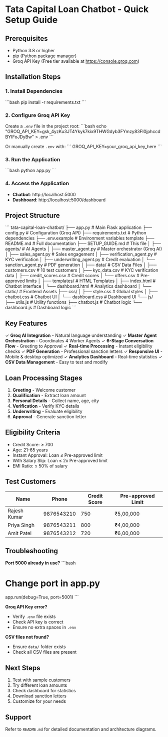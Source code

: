 # Tata Capital Loan Chatbot - Quick Setup Guide

## Prerequisites
- Python 3.8 or higher
- pip (Python package manager)
- Groq API Key (Free tier available at https://console.groq.com)

## Installation Steps

### 1. Install Dependencies
\`\`\`bash
pip install -r requirements.txt
\`\`\`

### 2. Configure Groq API Key
Create a `.env` file in the project root:
\`\`\`bash
echo "GROQ_API_KEY=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" > .env
\`\`\`

Or manually create `.env` with:
\`\`\`
GROQ_API_KEY=your_groq_api_key_here
\`\`\`

### 3. Run the Application
\`\`\`bash
python app.py
\`\`\`

### 4. Access the Application
- **Chatbot**: http://localhost:5000
- **Dashboard**: http://localhost:5000/dashboard

## Project Structure

\`\`\`
tata-capital-loan-chatbot/
├── app.py                    # Main Flask application
├── config.py                 # Configuration (Groq API)
├── requirements.txt          # Python dependencies
├── .env.example              # Environment variables template
├── README.md                 # Full documentation
├── SETUP_GUIDE.md           # This file
│
├── agents/                   # AI Agents
│   ├── master_agent.py      # Master orchestrator (Groq AI)
│   ├── sales_agent.py       # Sales engagement
│   ├── verification_agent.py # KYC verification
│   ├── underwriting_agent.py # Credit evaluation
│   └── sanction_agent.py    # PDF generation
│
├── data/                     # CSV Data Files
│   ├── customers.csv         # 10 test customers
│   ├── kyc_data.csv          # KYC verification data
│   ├── credit_scores.csv     # Credit scores
│   └── offers.csv            # Pre-approved limits
│
├── templates/                # HTML Templates
│   ├── index.html            # Chatbot interface
│   └── dashboard.html        # Analytics dashboard
│
└── static/                   # Frontend Assets
    ├── css/
    │   ├── style.css         # Global styles
    │   ├── chatbot.css       # Chatbot UI
    │   └── dashboard.css     # Dashboard UI
    └── js/
        ├── utils.js          # Utility functions
        ├── chatbot.js        # Chatbot logic
        └── dashboard.js      # Dashboard logic
\`\`\`

## Key Features

✓ **Groq AI Integration** - Natural language understanding
✓ **Master Agent Orchestration** - Coordinates 4 Worker Agents
✓ **6-Stage Conversation Flow** - Greeting to Approval
✓ **Real-time Processing** - Instant eligibility checks
✓ **PDF Generation** - Professional sanction letters
✓ **Responsive UI** - Mobile & desktop optimized
✓ **Analytics Dashboard** - Real-time statistics
✓ **CSV Data Management** - Easy to test and modify

## Loan Processing Stages

1. **Greeting** - Welcome customer
2. **Qualification** - Extract loan amount
3. **Personal Details** - Collect name, age, city
4. **Verification** - Verify KYC details
5. **Underwriting** - Evaluate eligibility
6. **Approval** - Generate sanction letter

## Eligibility Criteria

- Credit Score: ≥ 700
- Age: 21-65 years
- Instant Approval: Loan ≤ Pre-approved limit
- With Salary Slip: Loan ≤ 2x Pre-approved limit
- EMI Ratio: ≤ 50% of salary

## Test Customers

| Name | Phone | Credit Score | Pre-approved Limit |
|------|-------|---------------|--------------------|
| Rajesh Kumar | 9876543210 | 750 | ₹5,00,000 |
| Priya Singh | 9876543211 | 800 | ₹4,00,000 |
| Amit Patel | 9876543212 | 720 | ₹6,00,000 |

## Troubleshooting

**Port 5000 already in use?**
\`\`\`bash
# Change port in app.py
app.run(debug=True, port=5001)
\`\`\`

**Groq API Key error?**
- Verify `.env` file exists
- Check API key is correct
- Ensure no extra spaces in `.env`

**CSV files not found?**
- Ensure `data/` folder exists
- Check all CSV files are present

## Next Steps

1. Test with sample customers
2. Try different loan amounts
3. Check dashboard for statistics
4. Download sanction letters
5. Customize for your needs

## Support

Refer to `README.md` for detailed documentation and architecture diagrams.
